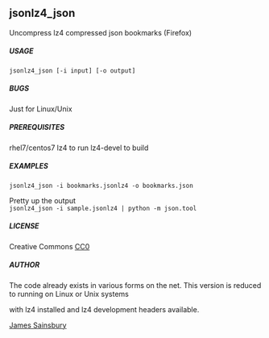 ## jsonlz4_json
Uncompress lz4 compressed json bookmarks (Firefox)

##### USAGE
`jsonlz4_json [-i input] [-o output]`

##### BUGS
Just for Linux/Unix 

##### PREREQUISITES

rhel7/centos7
	lz4 	to run
	lz4-devel to build

##### EXAMPLES

`jsonlz4_json -i bookmarks.jsonlz4 -o bookmarks.json`

Pretty up the output<br/> 
`jsonlz4_json -i sample.jsonlz4 | python -m json.tool`

##### LICENSE
Creative Commons
[CC0](http://creativecommons.org/publicdomain/zero/1.0/legalcode)  

##### AUTHOR
The code already exists in various forms on the net.
This version is reduced to running on Linux or Unix systems

with lz4 installed and lz4 development headers available.

[James Sainsbury](mailto:toves@sdf.lonestar.org)

